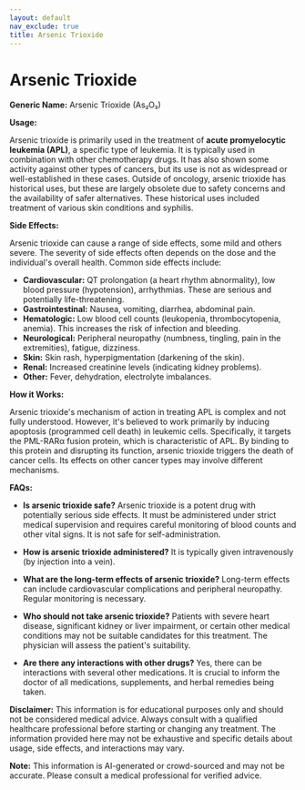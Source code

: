 ```yaml
---
layout: default
nav_exclude: true
title: Arsenic Trioxide
---
```


# Arsenic Trioxide

**Generic Name:** Arsenic Trioxide (As₂O₃)

**Usage:**

Arsenic trioxide is primarily used in the treatment of **acute promyelocytic leukemia (APL)**, a specific type of leukemia.  It is typically used in combination with other chemotherapy drugs.  It has also shown some activity against other types of cancers, but its use is not as widespread or well-established in these cases.  Outside of oncology, arsenic trioxide has historical uses, but these are largely obsolete due to safety concerns and the availability of safer alternatives.  These historical uses included treatment of various skin conditions and syphilis.


**Side Effects:**

Arsenic trioxide can cause a range of side effects, some mild and others severe.  The severity of side effects often depends on the dose and the individual's overall health.  Common side effects include:

* **Cardiovascular:**  QT prolongation (a heart rhythm abnormality), low blood pressure (hypotension),  arrhythmias.  These are serious and potentially life-threatening.
* **Gastrointestinal:** Nausea, vomiting, diarrhea, abdominal pain.
* **Hematologic:**  Low blood cell counts (leukopenia, thrombocytopenia, anemia).  This increases the risk of infection and bleeding.
* **Neurological:** Peripheral neuropathy (numbness, tingling, pain in the extremities), fatigue, dizziness.
* **Skin:**  Skin rash, hyperpigmentation (darkening of the skin).
* **Renal:**  Increased creatinine levels (indicating kidney problems).
* **Other:**  Fever, dehydration, electrolyte imbalances.


**How it Works:**

Arsenic trioxide's mechanism of action in treating APL is complex and not fully understood. However, it's believed to work primarily by inducing apoptosis (programmed cell death) in leukemic cells.  Specifically, it targets the PML-RARα fusion protein, which is characteristic of APL.  By binding to this protein and disrupting its function, arsenic trioxide triggers the death of cancer cells.  Its effects on other cancer types may involve different mechanisms.


**FAQs:**

* **Is arsenic trioxide safe?** Arsenic trioxide is a potent drug with potentially serious side effects. It must be administered under strict medical supervision and requires careful monitoring of blood counts and other vital signs.  It is not safe for self-administration.

* **How is arsenic trioxide administered?** It is typically given intravenously (by injection into a vein).

* **What are the long-term effects of arsenic trioxide?** Long-term effects can include cardiovascular complications and peripheral neuropathy.  Regular monitoring is necessary.

* **Who should not take arsenic trioxide?** Patients with severe heart disease, significant kidney or liver impairment, or certain other medical conditions may not be suitable candidates for this treatment.  The physician will assess the patient's suitability.

* **Are there any interactions with other drugs?** Yes, there can be interactions with several other medications.  It is crucial to inform the doctor of all medications, supplements, and herbal remedies being taken.


**Disclaimer:** This information is for educational purposes only and should not be considered medical advice.  Always consult with a qualified healthcare professional before starting or changing any treatment.  The information provided here may not be exhaustive and specific details about usage, side effects, and interactions may vary.


**Note:** This information is AI-generated or crowd-sourced and may not be accurate. Please consult a medical professional for verified advice.